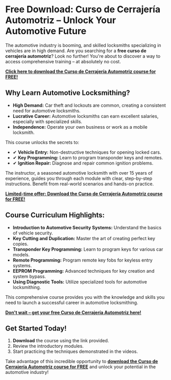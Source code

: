 # Free Download: Curso de Cerrajería Automotriz – Unlock Your Automotive Future

The automotive industry is booming, and skilled locksmiths specializing in vehicles are in high demand. Are you searching for a **free curso de cerrajería automotriz**? Look no further! You're about to discover a way to access comprehensive training – at absolutely no cost.

[**Click here to download the Curso de Cerrajería Automotriz course for FREE!**](https://udemywork.com/curso-de-cerrajeria-automotriz)

## Why Learn Automotive Locksmithing?

*   **High Demand:** Car theft and lockouts are common, creating a consistent need for automotive locksmiths.
*   **Lucrative Career:** Automotive locksmiths can earn excellent salaries, especially with specialized skills.
*   **Independence:** Operate your own business or work as a mobile locksmith.

This course unlocks the secrets to:

*   ✔ **Vehicle Entry:** Non-destructive techniques for opening locked cars.
*   ✔ **Key Programming:** Learn to program transponder keys and remotes.
*   ✔ **Ignition Repair:** Diagnose and repair common ignition problems.

The instructor, a seasoned automotive locksmith with over 15 years of experience, guides you through each module with clear, step-by-step instructions. Benefit from real-world scenarios and hands-on practice.

[**Limited-time offer: Download the Curso de Cerrajería Automotriz course for FREE!**](https://udemywork.com/curso-de-cerrajeria-automotriz)

## Course Curriculum Highlights:

*   **Introduction to Automotive Security Systems:** Understand the basics of vehicle security.
*   **Key Cutting and Duplication:** Master the art of creating perfect key copies.
*   **Transponder Key Programming:** Learn to program keys for various car models.
*   **Remote Programming:** Program remote key fobs for keyless entry systems.
*   **EEPROM Programming:** Advanced techniques for key creation and system bypass.
*   **Using Diagnostic Tools:** Utilize specialized tools for automotive locksmithing.

This comprehensive course provides you with the knowledge and skills you need to launch a successful career in automotive locksmithing.

[**Don't wait – get your free Curso de Cerrajería Automotriz here!**](https://udemywork.com/curso-de-cerrajeria-automotriz)

## Get Started Today!

1.  **Download** the course using the link provided.
2.  Review the introductory modules.
3.  Start practicing the techniques demonstrated in the videos.

Take advantage of this incredible opportunity to **[download the Curso de Cerrajería Automotriz course for FREE](https://udemywork.com/curso-de-cerrajeria-automotriz)** and unlock your potential in the automotive industry!

